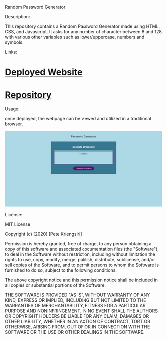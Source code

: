 Random Password Generator

Description:

This repository contains a Random Password Generator made using HTML, CSS, and Javascript. It asks for any number of character between 8 and 128 with various other variables such as lower/uppercase, numbers and symbols.

Links:

# [Deployed Website](https://thedanbrown.github.io/random-password-generator/)
# [Repository](https://github.com/Thedanbrown/random-password-generator)

Usage:

once deployed, the webpage can be viewed and utilized in a traditional browser.

![alt text](./assets/images/Password%20Generator.png)

License:

MIT License

Copyright (c) [2020] [Pete Kriengsiri]

Permission is hereby granted, free of charge, to any person obtaining a copy of this software and associated documentation files (the "Software"), to deal in the Software without restriction, including without limitation the rights to use, copy, modify, merge, publish, distribute, sublicense, and/or sell copies of the Software, and to permit persons to whom the Software is furnished to do so, subject to the following conditions:

The above copyright notice and this permission notice shall be included in all copies or substantial portions of the Software.

THE SOFTWARE IS PROVIDED "AS IS", WITHOUT WARRANTY OF ANY KIND, EXPRESS OR IMPLIED, INCLUDING BUT NOT LIMITED TO THE WARRANTIES OF MERCHANTABILITY, FITNESS FOR A PARTICULAR PURPOSE AND NONINFRINGEMENT. IN NO EVENT SHALL THE AUTHORS OR COPYRIGHT HOLDERS BE LIABLE FOR ANY CLAIM, DAMAGES OR OTHER LIABILITY, WHETHER IN AN ACTION OF CONTRACT, TORT OR OTHERWISE, ARISING FROM, OUT OF OR IN CONNECTION WITH THE SOFTWARE OR THE USE OR OTHER DEALINGS IN THE SOFTWARE.